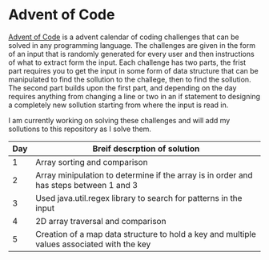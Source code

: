# Advent of Code

[Advent of Code](https://adventofcode.com/2024) is a advent calendar of coding challenges that can be solved in any programming language.
The challenges are given in the form of an input that is randomly generated for every user and then instructions of what to extract form the input. Each challenge has two parts, the frist part requires you to get the input in some form of data structure that can be manipulated to find the sollution to the challege, then to find the sollution. The second part builds upon the first part, and depending on the day requires anything from changing a line or two in an if statement to designing a completely new sollution starting from where the input is read in.


I am currently working on solving these challenges and will add my sollutions to this repository as I solve them.

| Day | Breif descrption of solution   |
| --- | ------------------------------ |
| 1   | Array sorting and comparison   |
| 2   | Array minipulation to determine if the array is in order and has steps between 1 and 3|
| 3   | Used java.util.regex library to search for patterns in the input |
| 4   | 2D array traversal and comparison |
| 5   | Creation of a map data structure to hold a key and multiple values associated with the key |
